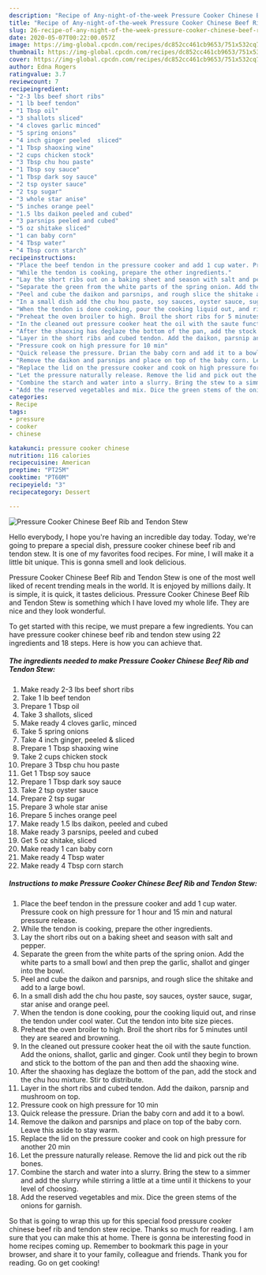 ```yaml
---
description: "Recipe of Any-night-of-the-week Pressure Cooker Chinese Beef Rib and Tendon Stew"
title: "Recipe of Any-night-of-the-week Pressure Cooker Chinese Beef Rib and Tendon Stew"
slug: 26-recipe-of-any-night-of-the-week-pressure-cooker-chinese-beef-rib-and-tendon-stew
date: 2020-05-07T00:22:00.057Z
image: https://img-global.cpcdn.com/recipes/dc852cc461cb9653/751x532cq70/pressure-cooker-chinese-beef-rib-and-tendon-stew-recipe-main-photo.jpg
thumbnail: https://img-global.cpcdn.com/recipes/dc852cc461cb9653/751x532cq70/pressure-cooker-chinese-beef-rib-and-tendon-stew-recipe-main-photo.jpg
cover: https://img-global.cpcdn.com/recipes/dc852cc461cb9653/751x532cq70/pressure-cooker-chinese-beef-rib-and-tendon-stew-recipe-main-photo.jpg
author: Edna Rogers
ratingvalue: 3.7
reviewcount: 7
recipeingredient:
- "2-3 lbs beef short ribs"
- "1 lb beef tendon"
- "1 Tbsp oil"
- "3 shallots sliced"
- "4 cloves garlic minced"
- "5 spring onions"
- "4 inch ginger peeled  sliced"
- "1 Tbsp shaoxing wine"
- "2 cups chicken stock"
- "3 Tbsp chu hou paste"
- "1 Tbsp soy sauce"
- "1 Tbsp dark soy sauce"
- "2 tsp oyster sauce"
- "2 tsp sugar"
- "3 whole star anise"
- "5 inches orange peel"
- "1.5 lbs daikon peeled and cubed"
- "3 parsnips peeled and cubed"
- "5 oz shitake sliced"
- "1 can baby corn"
- "4 Tbsp water"
- "4 Tbsp corn starch"
recipeinstructions:
- "Place the beef tendon in the pressure cooker and add 1 cup water. Pressure cook on high pressure for 1 hour and 15 min and natural pressure release."
- "While the tendon is cooking, prepare the other ingredients."
- "Lay the short ribs out on a baking sheet and season with salt and pepper."
- "Separate the green from the white parts of the spring onion. Add the white parts to a small bowl and then prep the garlic, shallot and ginger into the bowl."
- "Peel and cube the daikon and parsnips, and rough slice the shitake and add to a large bowl."
- "In a small dish add the chu hou paste, soy sauces, oyster sauce, sugar, star anise and orange peel."
- "When the tendon is done cooking, pour the cooking liquid out, and rinse the tendon under cool water. Cut the tendon into bite size pieces."
- "Preheat the oven broiler to high. Broil the short ribs for 5 minutes until they are seared and browning."
- "In the cleaned out pressure cooker heat the oil with the saute function. Add the onions, shallot, garlic and ginger. Cook until they begin to brown and stick to the bottom of the pan and then add the shaoxing wine."
- "After the shaoxing has deglaze the bottom of the pan, add the stock and the chu hou mixture. Stir to distribute."
- "Layer in the short ribs and cubed tendon. Add the daikon, parsnip and mushroom on top."
- "Pressure cook on high pressure for 10 min"
- "Quick release the pressure. Drian the baby corn and add it to a bowl."
- "Remove the daikon and parsnips and place on top of the baby corn. Leave this aside to stay warm."
- "Replace the lid on the pressure cooker and cook on high pressure for another 20 min"
- "Let the pressure naturally release. Remove the lid and pick out the rib bones."
- "Combine the starch and water into a slurry. Bring the stew to a simmer and add the slurry while stirring a little at a time until it thickens to your level of choosing."
- "Add the reserved vegetables and mix. Dice the green stems of the onions for garnish."
categories:
- Recipe
tags:
- pressure
- cooker
- chinese

katakunci: pressure cooker chinese 
nutrition: 116 calories
recipecuisine: American
preptime: "PT25M"
cooktime: "PT60M"
recipeyield: "3"
recipecategory: Dessert

---
```



![Pressure Cooker Chinese Beef Rib and Tendon Stew](https://img-global.cpcdn.com/recipes/dc852cc461cb9653/751x532cq70/pressure-cooker-chinese-beef-rib-and-tendon-stew-recipe-main-photo.jpg)

Hello everybody, I hope you're having an incredible day today. Today, we're going to prepare a special dish, pressure cooker chinese beef rib and tendon stew. It is one of my favorites food recipes. For mine, I will make it a little bit unique. This is gonna smell and look delicious.



Pressure Cooker Chinese Beef Rib and Tendon Stew is one of the most well liked of recent trending meals in the world. It is enjoyed by millions daily. It is simple, it is quick, it tastes delicious. Pressure Cooker Chinese Beef Rib and Tendon Stew is something which I have loved my whole life. They are nice and they look wonderful.


To get started with this recipe, we must prepare a few ingredients. You can have pressure cooker chinese beef rib and tendon stew using 22 ingredients and 18 steps. Here is how you can achieve that.

<!--inarticleads1-->

##### The ingredients needed to make Pressure Cooker Chinese Beef Rib and Tendon Stew:

1. Make ready 2-3 lbs beef short ribs
1. Take 1 lb beef tendon
1. Prepare 1 Tbsp oil
1. Take 3 shallots, sliced
1. Make ready 4 cloves garlic, minced
1. Take 5 spring onions
1. Take 4 inch ginger, peeled &amp; sliced
1. Prepare 1 Tbsp shaoxing wine
1. Take 2 cups chicken stock
1. Prepare 3 Tbsp chu hou paste
1. Get 1 Tbsp soy sauce
1. Prepare 1 Tbsp dark soy sauce
1. Take 2 tsp oyster sauce
1. Prepare 2 tsp sugar
1. Prepare 3 whole star anise
1. Prepare 5 inches orange peel
1. Make ready 1.5 lbs daikon, peeled and cubed
1. Make ready 3 parsnips, peeled and cubed
1. Get 5 oz shitake, sliced
1. Make ready 1 can baby corn
1. Make ready 4 Tbsp water
1. Make ready 4 Tbsp corn starch




<!--inarticleads2-->

##### Instructions to make Pressure Cooker Chinese Beef Rib and Tendon Stew:

1. Place the beef tendon in the pressure cooker and add 1 cup water. Pressure cook on high pressure for 1 hour and 15 min and natural pressure release.
1. While the tendon is cooking, prepare the other ingredients.
1. Lay the short ribs out on a baking sheet and season with salt and pepper.
1. Separate the green from the white parts of the spring onion. Add the white parts to a small bowl and then prep the garlic, shallot and ginger into the bowl.
1. Peel and cube the daikon and parsnips, and rough slice the shitake and add to a large bowl.
1. In a small dish add the chu hou paste, soy sauces, oyster sauce, sugar, star anise and orange peel.
1. When the tendon is done cooking, pour the cooking liquid out, and rinse the tendon under cool water. Cut the tendon into bite size pieces.
1. Preheat the oven broiler to high. Broil the short ribs for 5 minutes until they are seared and browning.
1. In the cleaned out pressure cooker heat the oil with the saute function. Add the onions, shallot, garlic and ginger. Cook until they begin to brown and stick to the bottom of the pan and then add the shaoxing wine.
1. After the shaoxing has deglaze the bottom of the pan, add the stock and the chu hou mixture. Stir to distribute.
1. Layer in the short ribs and cubed tendon. Add the daikon, parsnip and mushroom on top.
1. Pressure cook on high pressure for 10 min
1. Quick release the pressure. Drian the baby corn and add it to a bowl.
1. Remove the daikon and parsnips and place on top of the baby corn. Leave this aside to stay warm.
1. Replace the lid on the pressure cooker and cook on high pressure for another 20 min
1. Let the pressure naturally release. Remove the lid and pick out the rib bones.
1. Combine the starch and water into a slurry. Bring the stew to a simmer and add the slurry while stirring a little at a time until it thickens to your level of choosing.
1. Add the reserved vegetables and mix. Dice the green stems of the onions for garnish.




So that is going to wrap this up for this special food pressure cooker chinese beef rib and tendon stew recipe. Thanks so much for reading. I am sure that you can make this at home. There is gonna be interesting food in home recipes coming up. Remember to bookmark this page in your browser, and share it to your family, colleague and friends. Thank you for reading. Go on get cooking!
